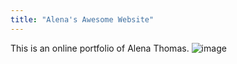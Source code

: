 ```yaml
---
title: "Alena's Awesome Website" 
---
```


This is an online portfolio of Alena Thomas.
![image](https://user-images.githubusercontent.com/107150052/172910465-7e5fbbc2-801b-4812-bad0-d9867593f0a4.png)
